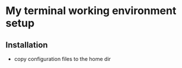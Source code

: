 # My terminal working environment setup

## Installation
- copy configuration files to the home dir

